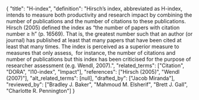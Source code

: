 {
    "title": "H-index",
    "definition": "Hirsch’s index, abbreviated as H-index, intends to measure both productivity and research impact by combining the number of publications and the number of citations to these publications. Hirsch (2005) defined the index as “the number of papers with citation number ≥ h” (p. 16569). That is, the greatest number such that an author (or journal) has published at least that many papers that have been cited at least that many times. The index is perceived as a superior measure to measures that only assess,  for instance, the number of citations and number of publications but this index has been criticised for the purpose of researcher assessment (e.g. Wendl, 2007).",
    "related_terms": ["Citation", "DORA", "I10-index", "Impact"],
    "references": ["Hirsch (2005)", "Wendl (2007)"],
    "alt_related_terms": [null],
    "drafted_by": ["Jacob Miranda"],
    "reviewed_by": ["Bradley J. Baker", "Mahmoud M. Elsherif", "Brett J. Gall", "Charlotte R. Pennington"]
  }
